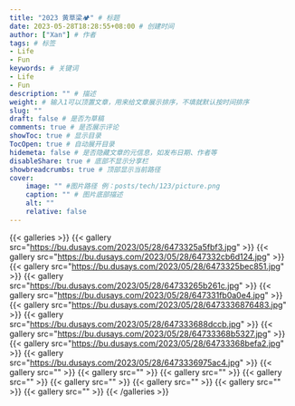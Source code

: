 ```yaml
---
title: "2023 黄草梁🏕️" # 标题
date: 2023-05-28T18:28:55+08:00 # 创建时间
author: ["Xan"] # 作者
tags: # 标签
- Life
- Fun 
keywords: # 关键词
- Life
- Fun 
description: "" # 描述
weight: # 输入1可以顶置文章，用来给文章展示排序，不填就默认按时间排序
slug: ""
draft: false # 是否为草稿
comments: true # 是否展示评论
showToc: true # 显示目录
TocOpen: true # 自动展开目录
hidemeta: false # 是否隐藏文章的元信息，如发布日期、作者等
disableShare: true # 底部不显示分享栏
showbreadcrumbs: true # 顶部显示当前路径
cover:
    image: "" #图片路径 例：posts/tech/123/picture.png
    caption: "" # 图片底部描述
    alt: ""
    relative: false
---
```


{{< galleries >}}
{{< gallery src="https://bu.dusays.com/2023/05/28/6473325a5fbf3.jpg" >}}
{{< gallery src="https://bu.dusays.com/2023/05/28/647332cb6d124.jpg" >}}
{{< gallery src="https://bu.dusays.com/2023/05/28/6473325bec851.jpg" >}}
{{< gallery src="https://bu.dusays.com/2023/05/28/64733265b261c.jpg" >}}
{{< gallery src="https://bu.dusays.com/2023/05/28/647331fb0a0e4.jpg" >}}
{{< gallery src="https://bu.dusays.com/2023/05/28/6473336876483.jpg" >}}
{{< gallery src="https://bu.dusays.com/2023/05/28/647333688dccb.jpg" >}}
{{< gallery src="https://bu.dusays.com/2023/05/28/64733368b5327.jpg" >}}
{{< gallery src="https://bu.dusays.com/2023/05/28/64733368befa2.jpg" >}}
{{< gallery src="https://bu.dusays.com/2023/05/28/6473336975ac4.jpg" >}}
{{< gallery src="" >}}
{{< gallery src="" >}}
{{< gallery src="" >}}
{{< gallery src="" >}}
{{< gallery src="" >}}
{{< gallery src="" >}}
{{< gallery src="" >}}
{{< gallery src="" >}}
{{< /galleries >}}

